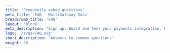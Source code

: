 ```yaml
---
title: 'Frequently asked questions'
meta_title: 'FAQ - MultiSafepay Docs'
breadcrumb_title: 'FAQ'
layout: 'block'
meta_description: "Sign up. Build and test your payments integration. Explore our products and services. Use our API Reference, SDKs, and wrappers. Get support."
logo: '/svgs/FAQ.svg'
short_description: 'Answers to common questions'
weight: 40
---
```

